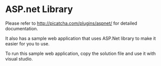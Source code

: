 ASP.net Library
=================

Please refer to http://picatcha.com/plugins/aspnet/ for detailed documentation.

It also has a sample web application that uses ASP.Net library to make it easier for you to use. 

To run this sample web application, copy the solution file and use it with visual studio.